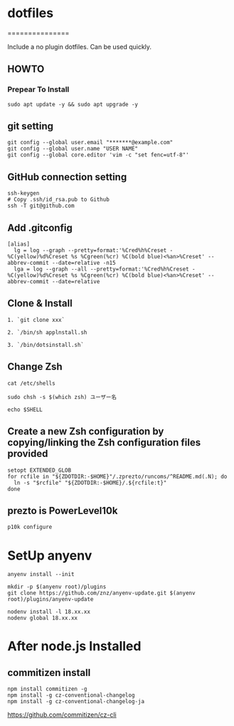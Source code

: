 # dotfiles

===============

Include a no plugin dotfiles.
Can be used quickly.

## HOWTO

### Prepear To Install

```
sudo apt update -y && sudo apt upgrade -y
```

## git setting

```
git config --global user.email "*******@example.com"
git config --global user.name "USER NAME"
git config --global core.editor 'vim -c "set fenc=utf-8"'  
```

## GitHub connection setting

```
ssh-keygen
# Copy .ssh/id_rsa.pub to Github
ssh -T git@github.com
```

## Add .gitconfig

```
[alias]
  lg = log --graph --pretty=format:'%Cred%h%Creset -%C(yellow)%d%Creset %s %Cgreen(%cr) %C(bold blue)<%an>%Creset' --abbrev-commit --date=relative -n15
  lga = log --graph --all --pretty=format:'%Cred%h%Creset -%C(yellow)%d%Creset %s %Cgreen(%cr) %C(bold blue)<%an>%Creset' --abbrev-commit --date=relative
```

## Clone & Install

```
1. `git clone xxx`

2. `/bin/sh applnstall.sh

3. `/bin/dotsinstall.sh`
```

## Change Zsh

```
cat /etc/shells

sudo chsh -s $(which zsh) ユーザー名

echo $SHELL
```

## Create a new Zsh configuration by copying/linking the Zsh configuration files provided

```
setopt EXTENDED_GLOB
for rcfile in "${ZDOTDIR:-$HOME}"/.zprezto/runcoms/^README.md(.N); do
  ln -s "$rcfile" "${ZDOTDIR:-$HOME}/.${rcfile:t}"
done
```

## prezto is PowerLevel10k

`p10k configure`

# SetUp anyenv

```
anyenv install --init

mkdir -p $(anyenv root)/plugins
git clone https://github.com/znz/anyenv-update.git $(anyenv root)/plugins/anyenv-update

nodenv install -l 18.xx.xx
nodenv global 18.xx.xx
```

# After node.js Installed

## commitizen install

```
npm install commitizen -g
npm install -g cz-conventional-changelog
npm install -g cz-conventional-changelog-ja
```

<https://github.com/commitizen/cz-cli>
